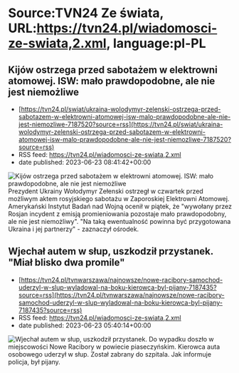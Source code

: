 # Source:TVN24 Ze świata, URL:https://tvn24.pl/wiadomosci-ze-swiata,2.xml, language:pl-PL

## Kijów ostrzega przed sabotażem w elektrowni atomowej. ISW: mało prawdopodobne, ale nie jest niemożliwe
 - [https://tvn24.pl/swiat/ukraina-wolodymyr-zelenski-ostrzega-przed-sabotazem-w-elektrowni-atomowej-isw-malo-prawdopodobne-ale-nie-jest-niemozliwe-7187520?source=rss](https://tvn24.pl/swiat/ukraina-wolodymyr-zelenski-ostrzega-przed-sabotazem-w-elektrowni-atomowej-isw-malo-prawdopodobne-ale-nie-jest-niemozliwe-7187520?source=rss)
 - RSS feed: https://tvn24.pl/wiadomosci-ze-swiata,2.xml
 - date published: 2023-06-23 08:41:42+00:00

<img alt="Kijów ostrzega przed sabotażem w elektrowni atomowej. ISW: mało prawdopodobne, ale nie jest niemożliwe" src="https://tvn24.pl/najnowsze/cdn-zdjecie-39pvk1-enerhodar-zaporoska-elektrownia-atomowa-7187533/alternates/LANDSCAPE_1280" />
    Prezydent Ukrainy Wołodymyr Zełenski ostrzegł w czwartek przed możliwym aktem rosyjskiego sabotażu w Zaporoskiej Elektrowni Atomowej. Amerykański Instytut Badań nad Wojną ocenił w piątek, że "wywołany przez Rosjan incydent z emisją promieniowania pozostaje mało prawdopodobny, ale nie jest niemożliwy". "Na taką ewentualność powinna być przygotowana Ukraina i jej partnerzy" - zaznaczył ośrodek.

## Wjechał autem w słup, uszkodził przystanek. "Miał blisko dwa promile"
 - [https://tvn24.pl/tvnwarszawa/najnowsze/nowe-racibory-samochod-uderzyl-w-slup-wyladowal-na-boku-kierowca-byl-pijany-7187435?source=rss](https://tvn24.pl/tvnwarszawa/najnowsze/nowe-racibory-samochod-uderzyl-w-slup-wyladowal-na-boku-kierowca-byl-pijany-7187435?source=rss)
 - RSS feed: https://tvn24.pl/wiadomosci-ze-swiata,2.xml
 - date published: 2023-06-23 05:40:14+00:00

<img alt="Wjechał autem w słup, uszkodził przystanek. " src="https://tvn24.pl/tvnwarszawa/najnowsze/cdn-zdjecie-6q6ydv-wypadek-w-nowych-raciborach-7187410/alternates/LANDSCAPE_1280" />
    Do wypadku doszło w miejscowości Nowe Racibory w powiecie piaseczyńskim. Kierowca auta osobowego uderzył w słup. Został zabrany do szpitala. Jak informuje policja, był pijany.

